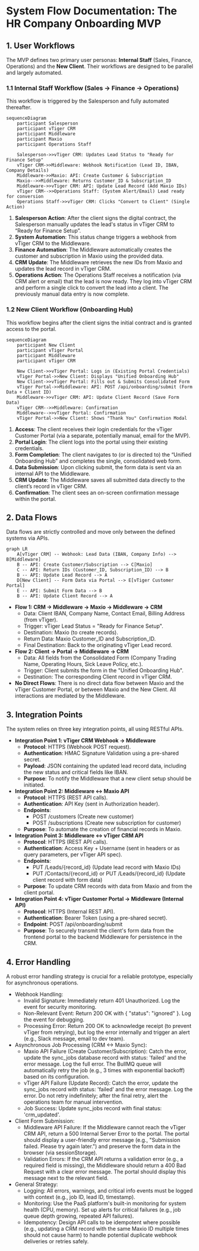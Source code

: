 # System Flow Documentation: The HR Company Onboarding MVP

## 1. User Workflows

The MVP defines two primary user personas: **Internal Staff** (Sales, Finance, Operations) and the **New Client**. Their workflows are designed to be parallel and largely automated.

### 1.1 Internal Staff Workflow (Sales -> Finance -> Operations)

This workflow is triggered by the Salesperson and fully automated thereafter.

```mermaid
sequenceDiagram
    participant Salesperson
    participant vTiger CRM
    participant Middleware
    participant Maxio
    participant Operations Staff

    Salesperson->>vTiger CRM: Updates Lead Status to "Ready for Finance Setup"
    vTiger CRM->>Middleware: Webhook Notification (Lead ID, IBAN, Company Details)
    Middleware->>Maxio: API: Create Customer & Subscription
    Maxio-->>Middleware: Returns Customer_ID & Subscription_ID
    Middleware->>vTiger CRM: API: Update Lead Record (Add Maxio IDs)
    vTiger CRM-->>Operations Staff: (System Alert/Email) Lead ready for conversion
    Operations Staff->>vTiger CRM: Clicks "Convert to Client" (Single Action)
```

1. **Salesperson Action**: After the client signs the digital contract, the Salesperson manually updates the lead's status in vTiger CRM to “Ready for Finance Setup”.
2. **System Automation**: This status change triggers a webhook from vTiger CRM to the Middleware.
3. **Finance Automation**: The Middleware automatically creates the customer and subscription in Maxio using the provided data.
4. **CRM Update**: The Middleware retrieves the new IDs from Maxio and updates the lead record in vTiger CRM.
5. **Operations Action**: The Operations Staff receives a notification (via CRM alert or email) that the lead is now ready. They log into vTiger CRM and perform a single click to convert the lead into a client. The previously manual data entry is now complete.

### 1.2 New Client Workflow (Onboarding Hub)
This workflow begins after the client signs the initial contract and is granted access to the portal.

```mermaid
sequenceDiagram
    participant New Client
    participant vTiger Portal
    participant Middleware
    participant vTiger CRM

    New Client->>vTiger Portal: Logs in (Existing Portal Credentials)
    vTiger Portal->>New Client: Displays "Unified Onboarding Hub"
    New Client->>vTiger Portal: Fills out & Submits Consolidated Form
    vTiger Portal->>Middleware: API: POST /api/onboarding/submit (Form Data + Client ID)
    Middleware->>vTiger CRM: API: Update Client Record (Save Form Data)
    vTiger CRM-->>Middleware: Confirmation
    Middleware-->>vTiger Portal: Confirmation
    vTiger Portal->>New Client: Shows "Thank You" Confirmation Modal
```

1. **Access**: The client receives their login credentials for the vTiger Customer Portal (via a separate, potentially manual, email for the MVP).
2. **Portal Login**: The client logs into the portal using their existing credentials.
3. **Form Completion**: The client navigates to (or is directed to) the “Unified Onboarding Hub” and completes the single, consolidated web form.
4. **Data Submission**: Upon clicking submit, the form data is sent via an internal API to the Middleware.
5. **CRM Update**: The Middleware saves all submitted data directly to the client’s record in vTiger CRM.
6. **Confirmation**: The client sees an on-screen confirmation message within the portal.

## 2. Data Flows
Data flows are strictly controlled and move only between the defined systems via APIs.

```mermaid
graph LR
    A[vTiger CRM] -- Webhook: Lead Data (IBAN, Company Info) --> B[Middleware]
    B -- API: Create Customer/Subscription --> C[Maxio]
    C -- API: Return IDs (Customer_ID, Subscription_ID) --> B
    B -- API: Update Lead Record --> A
    D[New Client] -- Form Data via Portal --> E[vTiger Customer Portal]
    E -- API: Submit Form Data --> B
    B -- API: Update Client Record --> A
```

- **Flow 1: CRM -> Middleware -> Maxio -> Middleware -> CRM**
    - Data: Client IBAN, Company Name, Contact Email, Billing Address (from vTiger).
    - Trigger: vTiger Lead Status = "Ready for Finance Setup".
    - Destination: Maxio (to create records).
    - Return Data: Maxio Customer_ID and Subscription_ID.
    - Final Destination: Back to the originating vTiger Lead record.
- **Flow 2: Client -> Portal -> Middleware -> CRM**
    - Data: All fields from the Consolidated Form (Company Trading Name, Operating Hours, Sick Leave Policy, etc.).
    - Trigger: Client submits the form in the "Unified Onboarding Hub".
    - Destination: The corresponding Client record in vTiger CRM.
- **No Direct Flows**: There is no direct data flow between Maxio and the vTiger Customer Portal, or between Maxio and the New Client. All interactions are mediated by the Middleware.
## 3. Integration Points
The system relies on three key integration points, all using RESTful APIs.

- **Integration Point 1: vTiger CRM Webhook -> Middleware**
    - **Protocol**: HTTPS (Webhook POST request).
    - **Authentication**: HMAC Signature Validation using a pre-shared secret.
    - **Payload**: JSON containing the updated lead record data, including the new status and critical fields like IBAN.
    - **Purpose**: To notify the Middleware that a new client setup should be initiated.
- **Integration Point 2: Middleware <-> Maxio API**
    - **Protocol**: HTTPS (REST API calls).
    - **Authentication**: API Key (sent in Authorization header).
    - **Endpoints**:
        - POST /customers (Create new customer)
        - POST /subscriptions (Create new subscription for customer)
    - **Purpose**: To automate the creation of financial records in Maxio.
- **Integration Point 3: Middleware <-> vTiger CRM API**
    - **Protocol**: HTTPS (REST API calls).
    - **Authentication**: Access Key + Username (sent in headers or as query parameters, per vTiger API spec).
    - **Endpoints**:
        - PUT /Leads/{record_id} (Update lead record with Maxio IDs)
        - PUT /Contacts/{record_id} or PUT /Leads/{record_id} (Update client record with form data)
    - **Purpose**: To update CRM records with data from Maxio and from the client portal.
- **Integration Point 4: vTiger Customer Portal -> Middleware (Internal API)**
    - **Protocol**: HTTPS (Internal REST API).
    - **Authentication**: Bearer Token (using a pre-shared secret).
    - **Endpoint**: POST /api/onboarding/submit
    - **Purpose**: To securely transmit the client's form data from the frontend portal to the backend Middleware for persistence in the CRM.
## 4. Error Handling
A robust error handling strategy is crucial for a reliable prototype, especially for asynchronous operations.

- Webhook Handling:
    - Invalid Signature: Immediately return 401 Unauthorized. Log the event for security monitoring.
    - Non-Relevant Event: Return 200 OK with { "status": "ignored" }. Log the event for debugging.
    - Processing Error: Return 200 OK to acknowledge receipt (to prevent vTiger from retrying), but log the error internally and trigger an alert (e.g., Slack message, email to dev team).
- Asynchronous Job Processing (CRM <-> Maxio Sync):
    - Maxio API Failure (Create Customer/Subscription): Catch the error, update the sync_jobs database record with status: 'failed' and the error message. Log the full error. The BullMQ queue will automatically retry the job (e.g., 3 times with exponential backoff) based on its configuration.
    - vTiger API Failure (Update Record): Catch the error, update the sync_jobs record with status: 'failed' and the error message. Log the error. Do not retry indefinitely; after the final retry, alert the operations team for manual intervention.
    - Job Success: Update sync_jobs record with final status: 'crm_updated'.
- Client Form Submission:
    - Middleware API Failure: If the Middleware cannot reach the vTiger CRM API, return a 500 Internal Server Error to the portal. The portal should display a user-friendly error message (e.g., "Submission failed. Please try again later.") and preserve the form data in the browser (via sessionStorage).
    - Validation Errors: If the CRM API returns a validation error (e.g., a required field is missing), the Middleware should return a 400 Bad Request with a clear error message. The portal should display this message next to the relevant field.
- General Strategy:
    - Logging: All errors, warnings, and critical info events must be logged with context (e.g., job ID, lead ID, timestamp).
    - Monitoring: Use the PaaS platform's built-in monitoring for system health (CPU, memory). Set up alerts for critical failures (e.g., job queue depth growing, repeated API failures).
    - Idempotency: Design API calls to be idempotent where possible (e.g., updating a CRM record with the same Maxio ID multiple times should not cause harm) to handle potential duplicate webhook deliveries or retries safely.